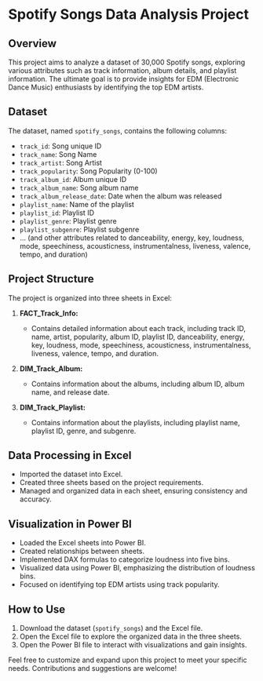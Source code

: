 # Spotify Songs Data Analysis Project

## Overview

This project aims to analyze a dataset of 30,000 Spotify songs, exploring various attributes such as track information, album details, and playlist information. The ultimate goal is to provide insights for EDM (Electronic Dance Music) enthusiasts by identifying the top EDM artists.

## Dataset

The dataset, named `spotify_songs`, contains the following columns:

- `track_id`: Song unique ID
- `track_name`: Song Name
- `track_artist`: Song Artist
- `track_popularity`: Song Popularity (0-100)
- `track_album_id`: Album unique ID
- `track_album_name`: Song album name
- `track_album_release_date`: Date when the album was released
- `playlist_name`: Name of the playlist
- `playlist_id`: Playlist ID
- `playlist_genre`: Playlist genre
- `playlist_subgenre`: Playlist subgenre
- ... (and other attributes related to danceability, energy, key, loudness, mode, speechiness, acousticness, instrumentalness, liveness, valence, tempo, and duration)

## Project Structure

The project is organized into three sheets in Excel:

1. **FACT_Track_Info:**
   - Contains detailed information about each track, including track ID, name, artist, popularity, album ID, playlist ID, danceability, energy, key, loudness, mode, speechiness, acousticness, instrumentalness, liveness, valence, tempo, and duration.

2. **DIM_Track_Album:**
   - Contains information about the albums, including album ID, album name, and release date.

3. **DIM_Track_Playlist:**
   - Contains information about the playlists, including playlist name, playlist ID, genre, and subgenre.

## Data Processing in Excel

- Imported the dataset into Excel.
- Created three sheets based on the project requirements.
- Managed and organized data in each sheet, ensuring consistency and accuracy.

## Visualization in Power BI

- Loaded the Excel sheets into Power BI.
- Created relationships between sheets.
- Implemented DAX formulas to categorize loudness into five bins.
- Visualized data using Power BI, emphasizing the distribution of loudness bins.
- Focused on identifying top EDM artists using track popularity.

## How to Use

1. Download the dataset (`spotify_songs`) and the Excel file.
2. Open the Excel file to explore the organized data in the three sheets.
3. Open the Power BI file to interact with visualizations and gain insights.

Feel free to customize and expand upon this project to meet your specific needs. Contributions and suggestions are welcome!
